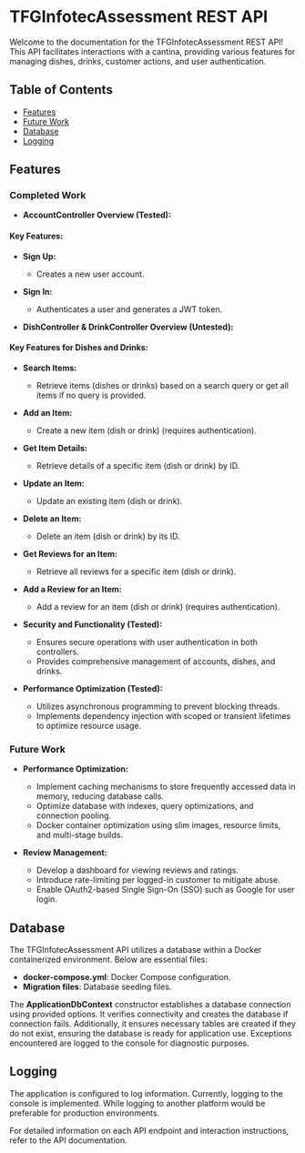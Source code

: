 # TFGInfotecAssessment REST API

Welcome to the documentation for the TFGInfotecAssessment REST API! This API facilitates interactions with a cantina, providing various features for managing dishes, drinks, customer actions, and user authentication.

## Table of Contents

- [Features](#features)
- [Future Work](#future-work)
- [Database](#database)
- [Logging](#logging)

## Features

### Completed Work

- **AccountController Overview (Tested):**

#### Key Features:
  - **Sign Up:**
    - Creates a new user account.
  
  - **Sign In:**
    - Authenticates a user and generates a JWT token.

- **DishController & DrinkController Overview (Untested):**

#### Key Features for Dishes and Drinks:
  - **Search Items:**
    - Retrieve items (dishes or drinks) based on a search query or get all items if no query is provided.
  - **Add an Item:**
    - Create a new item (dish or drink) (requires authentication).
  - **Get Item Details:**
    - Retrieve details of a specific item (dish or drink) by ID.
  - **Update an Item:**
    - Update an existing item (dish or drink).
  - **Delete an Item:**
    - Delete an item (dish or drink) by its ID.
  - **Get Reviews for an Item:**
    - Retrieve all reviews for a specific item (dish or drink).
  - **Add a Review for an Item:**
    - Add a review for an item (dish or drink) (requires authentication).

- **Security and Functionality (Tested):**
  - Ensures secure operations with user authentication in both controllers.
  - Provides comprehensive management of accounts, dishes, and drinks.

- **Performance Optimization (Tested):**
  - Utilizes asynchronous programming to prevent blocking threads.
  - Implements dependency injection with scoped or transient lifetimes to optimize resource usage.

### Future Work

- **Performance Optimization:**
  - Implement caching mechanisms to store frequently accessed data in memory, reducing database calls.
  - Optimize database with indexes, query optimizations, and connection pooling.
  - Docker container optimization using slim images, resource limits, and multi-stage builds.

- **Review Management:**
  - Develop a dashboard for viewing reviews and ratings.
  - Introduce rate-limiting per logged-in customer to mitigate abuse.
  - Enable OAuth2-based Single Sign-On (SSO) such as Google for user login.

## Database

The TFGInfotecAssessment API utilizes a database within a Docker containerized environment. Below are essential files:

- **docker-compose.yml**: Docker Compose configuration.
- **Migration files**: Database seeding files.

The **ApplicationDbContext** constructor establishes a database connection using provided options. It verifies connectivity and creates the database if connection fails. Additionally, it ensures necessary tables are created if they do not exist, ensuring the database is ready for application use. Exceptions encountered are logged to the console for diagnostic purposes.

## Logging

The application is configured to log information. Currently, logging to the console is implemented. While logging to another platform would be preferable for production environments.

For detailed information on each API endpoint and interaction instructions, refer to the API documentation.
